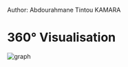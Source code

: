 Author: Abdourahmane Tintou KAMARA


360° Visualisation
=============================
![graph](https://media.licdn.com/dms/image/D4D22AQFezu0Z5Ua7wg/feedshare-shrink_2048_1536/0/1699703122460?e=1709769600&v=beta&t=QqZyrnU7cwTIbp_W5EDe8nXMXPT5sGfF3-2HiWhYSSQ)